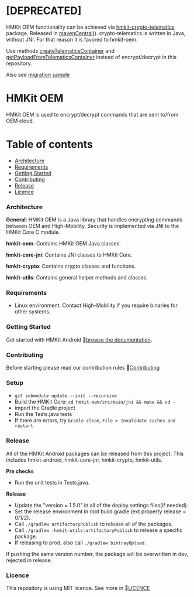 # [DEPRECATED]
HMKit OEM functionality can be achieved via [hmkit-crypto-telematics](https://github.com/highmobility/hmkit-crypto-java/tree/telematics) package. Released in [mavenCentral()](https://search.maven.org/artifact/com.high-mobility/hmkit-crypto-telematics/0.1/jar).
crypto-telematics is written in Java, without JNI. For that reason it is favored to hmkit-oem.

Use methods [createTelematicsContainer](https://github.com/highmobility/hmkit-crypto-java/blob/telematics/src/main/java/com/highmobility/crypto/Crypto.kt#L220) and [getPayloadFromTelematicsContainer](https://github.com/highmobility/hmkit-crypto-java/blob/telematics/src/main/java/com/highmobility/crypto/Crypto.kt#L250) instead of encrypt/decrypt in this repository.

Also see [migration sample](https://github.com/highmobility/hmkit-oem-migration-sample)

# HMKit OEM

HMKit OEM is used to encrypt/decrypt commands that are sent to/from OEM cloud.

# Table of contents

* [Architecture](#architecture)
* [Requirements](#requirements)
* [Getting Started](#getting-started)
* [Contributing](#contributing)
* [Release](#release)
* [Licence](#Licence)

### Architecture

**General**: HMKit OEM is a Java library that handles encrypting commands between OEM and High-Mobility. Security is implemented via JNI to the HMKit Core C module.

**hmkit-oem**: Contains HMKit OEM Java classes.

**hmkit-core-jni**: Contains JNI classes to HMKit Core.

**hmkit-crypto**: Contains crypto classes and functions.

**hmkit-utils**: Contains general helper methods and classes.

### Requirements

* Linux environment. Contact High-Mobility if you require binaries for other systems.

### Getting Started

Get started with HMKit Android 📘[browse the documentation](https://high-mobility.com/learn/tutorials/for-carmakers/cloud/tutorial/).

### Contributing

Before starting please read our contribution rules 📘[Contributing](CONTRIBUTE.md)

### Setup

* `git submodule update --init --recursive`
* Build the HMKit Core: `cd hmkit-oem/src/main/jni && make && cd -`
* import the Gradle project
* Run the Tests.java tests
* If there are errors, try `Gradle clean`, `File > Invalidate caches and restart`

### Release

All of the HMKit Android packages can be released from this project. This includes hmkit-android, hmkit-core-jni, hmkit-crypto, hmkit-utils.

**Pre checks**

* Run the unit tests in Tests.java.

**Release**

* Update the "version = 1.5.0" in all of the deploy.settings files(if needed).
* Set the release environment in root build.gradle (ext property release = 0/1/2).
* Call `./gradlew artifactoryPublish` to release all of the packages.
* Call `./gradlew :hmkit-utils:artifactoryPublish` to release a specific package.
* If releasing to prod, also call `./gradlew bintrayUpload`.

If pushing the same version number, the package will be overwritten in dev, rejected in release.

### Licence
This repository is using MIT licence. See more in 📘[LICENCE](LICENCE.md)
